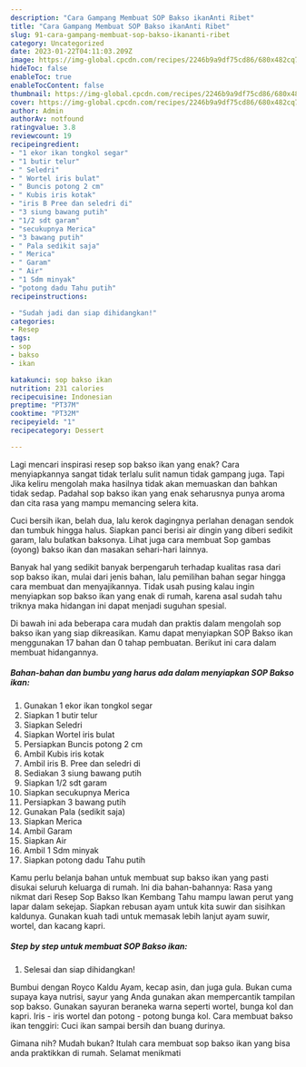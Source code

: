 ```yaml
---
description: "Cara Gampang Membuat SOP Bakso ikanAnti Ribet"
title: "Cara Gampang Membuat SOP Bakso ikanAnti Ribet"
slug: 91-cara-gampang-membuat-sop-bakso-ikananti-ribet
category: Uncategorized
date: 2023-01-22T04:11:03.209Z
image: https://img-global.cpcdn.com/recipes/2246b9a9df75cd86/680x482cq70/sop-bakso-ikan-foto-resep-utama.jpg
hideToc: false
enableToc: true
enableTocContent: false
thumbnail: https://img-global.cpcdn.com/recipes/2246b9a9df75cd86/680x482cq70/sop-bakso-ikan-foto-resep-utama.jpg
cover: https://img-global.cpcdn.com/recipes/2246b9a9df75cd86/680x482cq70/sop-bakso-ikan-foto-resep-utama.jpg
author: Admin
authorAv: notfound
ratingvalue: 3.8
reviewcount: 19
recipeingredient:
- "1 ekor ikan tongkol segar"
- "1 butir telur"
- " Seledri"
- " Wortel iris bulat"
- " Buncis potong 2 cm"
- " Kubis iris kotak"
- "iris B Pree dan seledri di"
- "3 siung bawang putih"
- "1/2 sdt garam"
- "secukupnya Merica"
- "3 bawang putih"
- " Pala sedikit saja"
- " Merica"
- " Garam"
- " Air"
- "1 Sdm minyak"
- "potong dadu Tahu putih"
recipeinstructions:

- "Sudah jadi dan siap dihidangkan!"
categories:
- Resep
tags:
- sop
- bakso
- ikan

katakunci: sop bakso ikan 
nutrition: 231 calories
recipecuisine: Indonesian
preptime: "PT37M"
cooktime: "PT32M"
recipeyield: "1"
recipecategory: Dessert

---
```



Lagi mencari inspirasi resep sop bakso ikan yang enak? Cara menyiapkannya sangat tidak terlalu sulit namun tidak gampang juga. Tapi Jika keliru mengolah maka hasilnya tidak akan memuaskan dan bahkan tidak sedap. Padahal sop bakso ikan yang enak seharusnya punya aroma dan cita rasa yang mampu memancing selera kita.


Cuci bersih ikan, belah dua, lalu kerok dagingnya perlahan denagan sendok dan tumbuk hingga halus. Siapkan panci berisi air dingin yang diberi sedikit garam, lalu bulatkan baksonya. Lihat juga cara membuat Sop gambas (oyong) bakso ikan dan masakan sehari-hari lainnya.

Banyak hal yang sedikit banyak berpengaruh terhadap kualitas rasa dari sop bakso ikan, mulai dari jenis bahan, lalu pemilihan bahan segar hingga cara membuat dan menyajikannya. Tidak usah pusing kalau ingin menyiapkan sop bakso ikan yang enak di rumah, karena asal sudah tahu triknya maka hidangan ini dapat menjadi suguhan spesial.


Di bawah ini ada beberapa cara mudah dan praktis dalam mengolah sop bakso ikan yang siap dikreasikan. Kamu dapat menyiapkan SOP Bakso ikan menggunakan 17 bahan dan 0 tahap pembuatan. Berikut ini cara dalam membuat hidangannya.

<!--inarticleads1-->

##### Bahan-bahan dan bumbu yang harus ada dalam menyiapkan SOP Bakso ikan:

1. Gunakan 1 ekor ikan tongkol segar
1. Siapkan 1 butir telur
1. Siapkan  Seledri
1. Siapkan  Wortel iris bulat
1. Persiapkan  Buncis potong 2 cm
1. Ambil  Kubis iris kotak
1. Ambil iris B. Pree dan seledri di
1. Sediakan 3 siung bawang putih
1. Siapkan 1/2 sdt garam
1. Siapkan secukupnya Merica
1. Persiapkan 3 bawang putih
1. Gunakan  Pala (sedikit saja)
1. Siapkan  Merica
1. Ambil  Garam
1. Siapkan  Air
1. Ambil 1 Sdm minyak
1. Siapkan potong dadu Tahu putih


Kamu perlu belanja bahan untuk membuat sup bakso ikan yang pasti disukai seluruh keluarga di rumah. Ini dia bahan-bahannya: Rasa yang nikmat dari Resep Sop Bakso Ikan Kembang Tahu mampu lawan perut yang lapar dalam sekejap. Siapkan rebusan ayam untuk kita suwir dan sisihkan kaldunya. Gunakan kuah tadi untuk memasak lebih lanjut ayam suwir, wortel, dan kacang kapri. 

<!--inarticleads2-->

##### Step by step untuk membuat SOP Bakso ikan:


1. Selesai dan siap dihidangkan!

Bumbui dengan Royco Kaldu Ayam, kecap asin, dan juga gula. Bukan cuma supaya kaya nutrisi, sayur yang Anda gunakan akan mempercantik tampilan sop bakso. Gunakan sayuran beraneka warna seperti wortel, bunga kol dan kapri. Iris - iris wortel dan potong - potong bunga kol. Cara membuat bakso ikan tenggiri: Cuci ikan sampai bersih dan buang durinya. 

Gimana nih? Mudah bukan? Itulah cara membuat sop bakso ikan yang bisa anda praktikkan di rumah. Selamat menikmati
